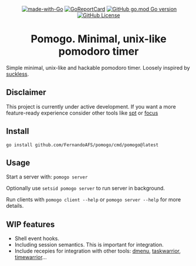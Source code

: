 
<p align="center">
   <a href="http://makeapullrequest.com"><img src="https://img.shields.io/badge/PRs-welcome-brightgreen.svg?style=flat" alt=""></a>
   <a href="https://golang.org"><img src="https://img.shields.io/badge/Made%20with-Go-1f425f.svg" alt="made-with-Go"></a>
   <a href="https://goreportcard.com/badge/github.com/FernandoAFS/pomogo"><img src="https://goreportcard.com/badge/github.com/FernandoAFS/pomogo" alt="GoReportCard"></a>
   <a href="https://github.com/FernandoAFS/pomogo/tree/main"><img alt="GitHub go.mod Go version" src="https://img.shields.io/github/go-mod/go-version/FernandoAFS/pomogo"></a>
   <a href="https://github.com/FernandoAFS/pomogo/blob/main/LICENSE"><img alt="GitHub License" src="https://img.shields.io/github/license/FernandoAFS/pomogo"></a>
</p>


<h1 align="center">Pomogo. Minimal, unix-like pomodoro timer</h1>

Simple minimal, unix-like and hackable pomodoro timer. Loosely inspired by [suckless](https://suckless.org/philosophy/).

## Disclaimer

This project is currently under active development. If you want a more feature-ready experience consider other tools like [spt](https://github.com/pickfire/spt) or [focus](https://github.com/ayoisaiah/focus/tree/master)

## Install

`go install github.com/FernandoAFS/pomogo/cmd/pomogo@latest`

## Usage

Start a server with: `pomogo server`

Optionally use `setsid pomogo server` to run server in background.

Run clients with `pomogo client --help` or `pomogo server --help` for more details.

## WIP features

- Shell event hooks.
- Including session semantics. This is important for integration.
- Include recepies for integration with other tools: [dmenu](https://tools.suckless.org/dmenu/), [taskwarrior](https://taskwarrior.org/), [timewarrior](https://timewarrior.net/)...

